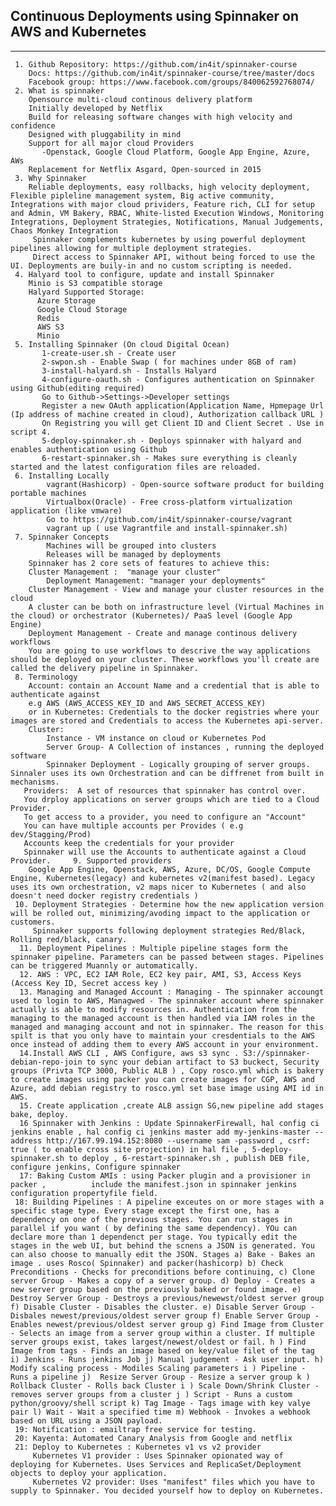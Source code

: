 ## Continuous Deployments using Spinnaker on AWS and Kubernetes
--------------------------------------------------------------------------------------------------------------------------------------------
     1. Github Repository: https://github.com/in4it/spinnaker-course
        Docs: https://github.com/in4it/spinnaker-course/tree/master/docs
        Facebook group: https://www.facebook.com/groups/840062592768074/
     2. What is spinnaker
        Opensource multi-cloud continous delivery platform
        Initially developed by Netflix
        Build for releasing software changes with high velocity and confidence
        Designed with pluggability in mind
        Support for all major cloud Providers
           -Openstack, Google Cloud Platform, Google App Engine, Azure, AWs
        Replacement for Netflix Asgard, Open-sourced in 2015
     3. Why Spinnaker
        Reliable deployments, easy rollbacks, high velocity deployment, Flexible pipleline management system, Big active community, Integrations with major cloud prividers, Feature rich, CLI for setup and Admin, VM Bakery, RBAC, White-listed Execution Windows, Monitoring Integrations, Deployment Strategies, Notifications, Manual Judgements, Chaos Monkey Integration
         Spinnaker complements kubernetes by using powerful deployment pipelines allowing for multiple deployment strategies.
         Direct access to Spinnaker API, without being forced to use the UI. Deployments are buily-in and no custom scripting is needed.
     4. Halyard tool to configure, update and install Spinnaker
        Minio is S3 compatible storage
        Halyard Supported Storage:
          Azure Storage
          Google Cloud Storage
          Redis
          AWS S3
          Minio
     5. Installing Spinnaker (On cloud Digital Ocean)
           1-create-user.sh - Create user
           2-swpon.sh - Enable Swap ( for machines under 8GB of ram)
           3-install-halyard.sh - Installs Halyard
           4-configure-oauth.sh - Configures authentication on Spinnaker using Github(editing required)
           Go to Github->Settings->Developer settings 
           Register a new OAuth application(Application Name, Hpmepage Url (Ip address of machine created in cloud), Authorization callback URL )
           On Registring you will get Client ID and Client Secret . Use in script 4.
           5-deploy-spinnaker.sh - Deploys spinnaker with halyard and enables authentication using Github
           6-restart-spinnaker.sh - Makes sure everything is cleanly started and the latest configuration files are reloaded.
     6. Installing Locally
            vagrant(Hashicorp) - Open-source software product for building portable machines
            Virtualbox(Oracle) - Free cross-platform virtualization application (like vmware)
            Go to https://github.com/in4it/spinnaker-course/vagrant
            vagrant up ( use Vagrantfile and install-spinnaker.sh)
     7. Spinnaker Concepts
            Machines will be grouped into clusters
            Releases will be managed by deployments
        Spinnaker has 2 core sets of features to achieve this:
	    Cluster Management :  "manage your cluster"
            Deployment Management: "manager your deployments"
        Cluster Management - View and manage your cluster resources in the cloud
        A cluster can be both on infrastructure level (Virtual Machines in the cloud) or orchestrator (Kubernetes)/ PaaS level (Google App Engine)
        Deployment Management - Create and manage continous delivery workflows
        You are going to use workflows to descrive the way applications should be deployed on your cluster. These workflows you'll create are called the delivery pipeline in Spinnaker.
     8. Terminology
        Account: contain an Account Name and a credential that is able to authenticate against
        e.g AWS (AWS_ACCESS_KEY_ID and AWS_SECRET_ACCESS_KEY)
        or in Kubernetes: Credentials to the docker registries where your images are stored and Credentials to access the Kubernetes api-server.
        Cluster:
            Instance - VM instance on cloud or Kubernetes Pod
            Server Group- A Collection of instances , running the deployed software
            Spinnaker Deployment - Logically grouping of server groups. Sinnaler uses its own Orchestration and can be diffrenet from built in mechanisms.
       Providers:  A set of resources that spinnaker has control over.
       You drploy applications on server groups which are tied to a Cloud Provider.
       To get access to a provider, you need to configure an "Account"
       You can have multiple accounts per Provides ( e.g dev/Stagging/Prod)
       Accounts keep the credentials for your provider
       Spinnaker will use the Accounts to authenticate against a Cloud Provider.     9. Supported providers
        Google App Engine, Openstack, AWS, Azure, DC/OS, Google Compute Engine, Kubernetes(legacy) and kubernetes v2(manifest based). Legacy uses its own orchestration, v2 maps nicer to Kubernetes ( and also doesn't need docker registry credentials )
     10. Deployment Strategies - Determine how the new application version will be rolled out, minimizing/avoding impact to the application or customers.
         Spinnaker supports following deployment strategies Red/Black, Rolling red/black, canary. 
      11. Deployment Pipelines : Multiple pipeline stages form the spinnaker pipeline. Parameters can be passed between stages. Pipelines can be triggered Muannly or automatically.
      12. AWS : VPC, EC2 IAM Role, EC2 key pair, AMI, S3, Access Keys (Access Key ID, Secret access key )
      13. Managing and Managed Account : Managing - The spinnaker accoungt used to login to AWS, Managwed - The spinnaker account where spinnaker actually is able to modify resources in. Authentication from the managing to the managed account is then handled via IAM roles in the managed and managing account and not in spinnaker. The reason for this spilt is that you only have to maintain your cresdentials to the AWS once instead of adding them to every AWS account in your environment.
      14.Install AWS CLI , AWS Configure, aws s3 sync . S3://spinnaker-debian-repo-join to sync your debian artifact to S3 buckect, Security groups (Privta TCP 3000, Public ALB ) , Copy rosco.yml which is bakery to create images using packer you can create images for CGP, AWS and Azure, add debian registry to rosco.yml set base image using AMI id in AWS. 
      15. Create application ,create ALB assign SG,new pipeline add stages bake, deploy.
      16 Spinnaker with Jenkins : Update SpinnakerFirewall, hal config ci jenkins enable , hal config ci jenkins master add my-jenkins-master --address http://167.99.194.152:8080 --username sam -password , csrf: true ( to enable cross site projection) in hal file , 5-deploy-spinnaker.sh to deploy , 6-restart-spinnaker.sh , publish DEB file, configure jenkins, Configure spinnaker 
      17: Baking Custom AMIs : using Packer plugin and a provisioner in packer ,          include the manifest.json in spinnaker jenkins configuration propertyfile field.
     18: Building Pipelines : A pipeline exceutes on or more stages with a specific stage type. Every stage except the first one, has a dependency on one of the previous stages. You can run stages in parallel if you want ( by defining the same dependency). YOu can declare more than 1 dependenct per stage. You typically edit the stages in the web UI, but behind the scnens a JSON is generated. You can also choose to manually edit the JSON. Stages a) Bake - Bakes an image . uses Rosco( Spinnaker) and packer(hashicorp) b) Check Preconditions - Checks for preconditions before continuing, c) Clone server Group - Makes a copy of a server group. d) Deploy - Creates a new server group based on the previously baked or found image. e) Destroy Server Group - Destroys a previous/newewst/oldest server group f) Disable Cluster - Disables the cluster. e) Disable Server Group - Disbales newest/previous/oldest server group f) Enable Server Group - Enables newest/previous/oldest server group g) Find Image from Cluster - Selects an image from a server group within a cluster. If multiple server groups exist, takes largest/newest/oldest or fail. h ) Find Image from tags - Finds an image based on key/value filet of the tag i) Jenkins - Runs jenkins Job j) Manual judgement - Ask user input. h) Modify scaling process - Modiles Scaling parameters i ) Pipeline - Runs a pipeline j)  Resize Server Group - Resize a server group k ) Rollback Cluster - Rolls back Cluster i ) Scale Down/Shrink Cluster - removes server groups from a cluster j ) Script - Runs a custom python/groovy/shell script k) Tag Image - Tags image with key valye pair l) Wait - Wait a specified time m) Webhook - Invokes a webhook based on URL using a JSON payload.
     19: Notification : emailtrap free service for testing.
     20: Kayenta: Automated Canary Analysis from Google and netflix 
     21: Deploy to Kubernetes : Kubernetes v1 vs v2 provider
         Kubernetes V1 provider : Uses Spinnaker opionated way of deploying for Kubernetes. Uses Services and ReplicaSet/Deployment objects to deploy your application.
         Kubernetes V2 provider: Uses "manifest" files which you have to supply to Spinnaker. You decided yourself how to deploy on Kubernetes.
